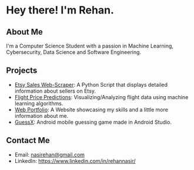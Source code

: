 # Hey there! I'm Rehan.

## About Me

I'm a Computer Science Student with a passion in Machine Learning, Cybersecurity, Data Science and Software Engineering.

## Projects
- [Etsy Sales Web-Scraper](https://github.com/rehan-nasir/etsy-sales-scraper): A Python Script that displays detailed information about sellers on Etsy.
- [Flight Price Predictions](https://github.com/rehan-nasir/flight-price-predictions): Visualizing/Analyzing flight data using machine learning algorithms.
- [Web Portfolio](https://github.com/rehan-nasir/web-portfolio): A Website showcasing my skills and a little more information about me.
- [GuessX](https://github.com/rehan-nasir/Guess-X): Android mobile guessing game made in Android Studio. 
## Contact Me

- Email: nasirehan@gmail.com
- LinkedIn: https://www.linkedin.com/in/rehannasir/
